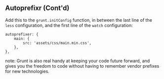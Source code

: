 ##  Autoprefixr (Cont'd)

Add this to the `grunt.initConfig` function, in between the last line of the `less` configuration, and the first line of the `watch` configuration:

    autoprefixer: {
        main: {
            src: 'assets/css/main.min.css',
        },
    },

note:
    Grunt is also real handy at keeping your code future forward, and gives you the freedom to code without having to remember vendor prefixes for new technologies.